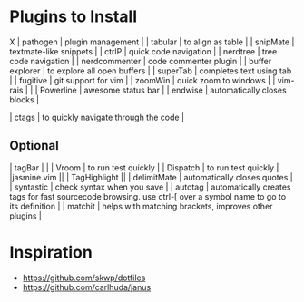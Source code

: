 # Plugins to Install

X | pathogen | plugin management |
| tabular | to align as table | 
| snipMate | textmate-like snippets |
| ctrlP | quick code navigation |
| nerdtree | tree code navigation |
| nerdcommenter | code commenter plugin |
| buffer explorer | to explore all open buffers |
| superTab | completes text using tab |
| fugitive | git support for vim |
| zoomWin | quick zoom to windows |
| vim-rais | |
| Powerline | awesome status bar |
| endwise | automatically closes blocks |

| ctags | to quickly navigate through the code |


## Optional
| tagBar | |
| Vroom | to run test quickly |
| Dispatch | to run test quickly |
|jasmine.vim ||
| TagHighlight ||
| delimitMate | automatically closes quotes |
| syntastic | check syntax when you save |
| autotag | automatically creates tags for fast sourcecode browsing. use ctrl-[ over a symbol name to go to its definition |
| matchit | helps with matching brackets, improves other plugins |

# Inspiration
* https://github.com/skwp/dotfiles
* https://github.com/carlhuda/janus